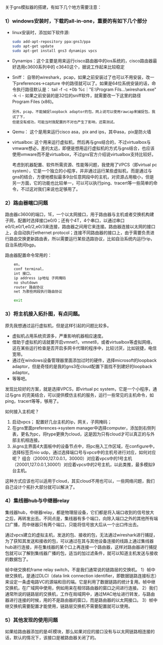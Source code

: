 关于gns模拟器的搭建，有如下几个地方需要注意：

### 1）windows安装时，下载的all-in-one，重要的有如下几个部分

- linux安装时，添加如下软件源:

  ```bash
  sudo add-apt-repository ppa:gns3/ppa
  sudo apt-get update
  sudo apt-get install gns3 dynamips vpcs
  ```

- Dynamips：这个主要是用来运行cisco路由器中的ios系统的，cisco路由器最好选用c3600系列中的
	  c3640这个，据说工作起来比较稳定

- Sniff：   自带的wireshark，pcap，如果之前安装过了也可以不用安装，改一下preferences->capture
	  中的路径就可以了。如果是64位系统安装的话，命令执行路径默认是：
	  tail -f -c +0b %c｜"E:\Program Fils\...\wireshark.exe" -k -i -
	  如果之前安装的是32位的sniff软件，就需要改一下这里的路径Program Files (x86)。
	
	  另外，pcap，不能捕捉loopback adaptor的包，网上说可以使用rawcap来捕捉包，我试了下，
	  但是没有成功，可能当时我配置的不对也产生了影响，还需测试。

- Qemu：	  这个是用来运行cisco asa，pix and ips，其中asa，pix是防火墙

- virtualbox: 这个用来运行虚拟机，然后再与gns结合的，不过virtualbox与vmware想必，差的太远，即便是想用运行虚拟机的方式与gns结合，也应该使用vmware而不是virtualbox，不过gns官方介绍说virtualbox支持比较好。
	
	考虑到机器配置、软件所需资源、性能等问题，我使用了VPCS（即virtual pc system），它是一个独立的小程序，并非通过运行某些虚拟机，而是通过与gns的结合，方便地模拟最多9台任意网段中的主机，对资源占用极小，但是另一方面，它的功能也比较单一，可以可以执行ping、tracert等一些简单的命令，不过这对我们来说也足够用了。

### 2）路由器端口问题

路由器c3600的端口，1E，一个以太网接口，用于路由器与主机或者交换机构建子网，配置时选择接口e0/0；还有个4T，4个串口，以通过串口e0/0,e0/1,e0/2,e0/3来连接，路由器之间用它来连接。路由器连接以太网的接口上，会自动执行ethernet protocol；连接不同路由器的接口上，由于需要负责进行路由交换更新路由表，所以需要运行某些选路协议，比如自治系统内运行rip，自治系统间bgp。

路由器配置命令常用的：

```bash
	en，
	conf terminal，
	int 接口，
	ip address ip地址 子网掩码
	no shutdown
	router 路由协议
	net 为那些网段执行路由协议

	exit
```

### 3）将主机接入拓扑图，有点问题。

原先我想通过运行虚拟机，但是这样引起的问题比较多。

- 虚拟机占用系统资源多，严重影响机器相应速度。
- 借助于虚拟机的话就要开启vmnet1，vmnet8，或者virtualbox等虚拟网络，这在某些运行检查是否开启多网卡代理的程序中，比较讨厌，比如锐捷，电信宽带。
- 通过在windows设备管理器里面添加过时的硬件，选择microsoft的loopback adaptor，但是奇怪的是我的gns3在cloud配置下面找不到建好的loopback adaptor。
- 等等吧。

发现比较好的方案，就是选择VPCS，即virtual pc system，它是一个小程序，通过与gns
的完美结合，可以提供模仿主机的服务，运行一些常见的主机命令，如ping，tracert等等，够用了。

如何接入主机呢？

1. 启动vpcs；
    配置好几台主机的ip，网关，子网掩码；
2. 在gns里面preferences->system manager中选择computer，添加到右侧列表，更名为pc，将type更换为cloud，这是因为只有cloud才可以真正的与外部主机相连接。
3. 从gns主界面4大面板中的设备节点中，将pc拖入工作区域，在configure中，选择标签页nio udp，通过选择端口号与vpcs中的主机号进行对应，如何对应呢？
     组合（20000,127.0.0.1，30000）对应着vpcs中的1号主机（20001,127.0.0.1,30001）对应着vpcs中的2号主机，以此类推，最多模拟9台主机。

这种方式应该也可以适用于cloud，其实cloud不用也可以，一些网络问题，我们自己设计个拓扑大部分就可以解决了。

### 4）集线器hub与中继器relay

集线器hub，中继器relay，都是物理层设备，它们都是将入端口收到的信号放大之后，再转发出去。不同点是，集线器有多个端口，向除入端口之外的其他所有端口广播，而中继器只有两个端口，只能将信号放大后从一个出口传出去。

通过vpcs建立的虚拟主机，发送的包、接收的包，无法通过wireshark进行捕捉，为了获知其发送和接收的包，可以通过在其与其他设备连接的线路上通过集线器hub进行连接，并在集线器的某个口上再连接一个路由器，这样对路由器进行捕捉包就可以了解到集线器广播的包，适当的加过滤条件，就可以知道主机发送与接收的数据包了。

帧中继交换机frame relay switch，不是我们通常说的链路层的交换机。
1）帧中继交换机，是通过DLCI（data link connection identifier，即数据链路连接标志）来设定一条虚电路VC的源端和目的端。它是利用了数据链路的统计复用。帧中继交换机，在广域网中使用，例如用来在相邻路由器的窗口之间进行连接。
2）我们通常所说的链路层的交换机，工作在局域网中，通过MAC地址进行转发，与路由器进行连接的时候，用的不是路由器的窗口，而是路由器的以太网接口。
3）帧中继交换机需要配置才能使用，链路层交换机不需要配置就可以使用。

### 5）其他发现的使用问题

如果给路由器添加的是4E模块，那么如果对应的接口没有与以太网链路相连接的话，默认的情况下，该接口是被路由器关闭了的。

